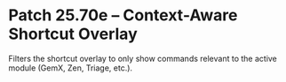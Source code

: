 # Patch 25.70e – Context-Aware Shortcut Overlay

Filters the shortcut overlay to only show commands relevant to the active module (GemX, Zen, Triage, etc.).
